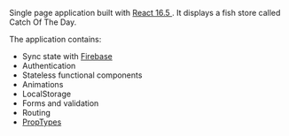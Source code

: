 Single page application built with [React 16.5 ](https://reactjs.org/).
It displays a fish store called Catch Of The Day.

The application contains:
* Sync state with [Firebase](https://firebase.google.com/)
* Authentication
* Stateless functional components
* Animations 
* LocalStorage
* Forms and validation
* Routing
* [PropTypes](https://reactjs.org/docs/typechecking-with-proptypes.html)